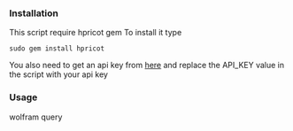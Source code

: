 ### Installation

This script require hpricot gem 
To install it type
    
    sudo gem install hpricot

You also need to get an api key from [here](http://products.wolframalpha.com/api/) and replace the API_KEY value in the script with your api key

### Usage

wolfram query
